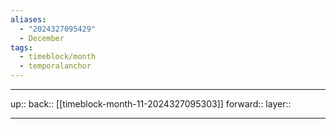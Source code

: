 ```yaml
---
aliases:
  - "2024327095429"
  - December
tags:
  - timeblock/month
  - temporalanchor
---
```




***

up:: 
back:: [[timeblock-month-11-2024327095303]]
forward:: 
layer:: 

***
